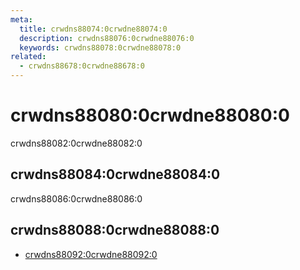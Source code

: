 ```yaml
---
meta:
  title: crwdns88074:0crwdne88074:0
  description: crwdns88076:0crwdne88076:0
  keywords: crwdns88078:0crwdne88078:0
related:
  - crwdns88678:0crwdne88678:0
---
```


# crwdns88080:0crwdne88080:0

crwdns88082:0crwdne88082:0

<entry-ad />

## crwdns88084:0crwdne88084:0

crwdns88086:0crwdne88086:0

<example file="v-touch/usage" />

## crwdns88088:0crwdne88088:0

- [crwdns88092:0crwdne88092:0](crwdns88090:0crwdne88090:0)

<backmatter />
